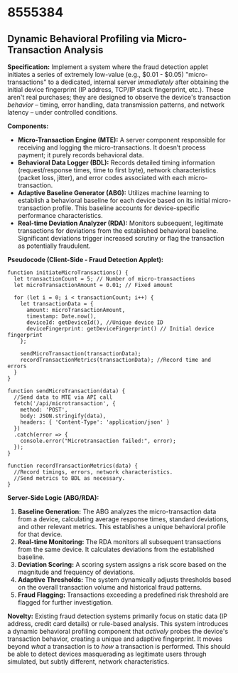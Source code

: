 # 8555384

## Dynamic Behavioral Profiling via Micro-Transaction Analysis

**Specification:** Implement a system where the fraud detection applet initiates a series of extremely low-value (e.g., $0.01 - $0.05) "micro-transactions" to a dedicated, internal server *immediately* after obtaining the initial device fingerprint (IP address, TCP/IP stack fingerprint, etc.). These aren't real purchases; they are designed to observe the device's transaction *behavior* – timing, error handling, data transmission patterns, and network latency – under controlled conditions.

**Components:**

*   **Micro-Transaction Engine (MTE):** A server component responsible for receiving and logging the micro-transactions.  It doesn’t process payment; it purely records behavioral data.
*   **Behavioral Data Logger (BDL):**  Records detailed timing information (request/response times, time to first byte), network characteristics (packet loss, jitter), and error codes associated with each micro-transaction.
*   **Adaptive Baseline Generator (ABG):**  Utilizes machine learning to establish a behavioral baseline for each device based on its initial micro-transaction profile.  This baseline accounts for device-specific performance characteristics.
*   **Real-time Deviation Analyzer (RDA):** Monitors subsequent, legitimate transactions for deviations from the established behavioral baseline.  Significant deviations trigger increased scrutiny or flag the transaction as potentially fraudulent.

**Pseudocode (Client-Side - Fraud Detection Applet):**

```
function initiateMicroTransactions() {
  let transactionCount = 5; // Number of micro-transactions
  let microTransactionAmount = 0.01; // Fixed amount

  for (let i = 0; i < transactionCount; i++) {
    let transactionData = {
      amount: microTransactionAmount,
      timestamp: Date.now(),
      deviceId: getDeviceId(), //Unique device ID
      deviceFingerprint: getDeviceFingerprint() // Initial device fingerprint
    };

    sendMicroTransaction(transactionData);
    recordTransactionMetrics(transactionData); //Record time and errors
  }
}

function sendMicroTransaction(data) {
  //Send data to MTE via API call
  fetch('/api/microtransaction', {
    method: 'POST',
    body: JSON.stringify(data),
    headers: { 'Content-Type': 'application/json' }
  })
  .catch(error => {
    console.error("Microtransaction failed:", error);
  });
}

function recordTransactionMetrics(data) {
  //Record timings, errors, network characteristics.
  //Send metrics to BDL as necessary.
}
```

**Server-Side Logic (ABG/RDA):**

1.  **Baseline Generation:** The ABG analyzes the micro-transaction data from a device, calculating average response times, standard deviations, and other relevant metrics. This establishes a unique behavioral profile for that device.
2.  **Real-time Monitoring:**  The RDA monitors all subsequent transactions from the same device. It calculates deviations from the established baseline.
3.  **Deviation Scoring:** A scoring system assigns a risk score based on the magnitude and frequency of deviations.
4.  **Adaptive Thresholds:**  The system dynamically adjusts thresholds based on the overall transaction volume and historical fraud patterns.
5.  **Fraud Flagging:** Transactions exceeding a predefined risk threshold are flagged for further investigation.

**Novelty:** Existing fraud detection systems primarily focus on static data (IP address, credit card details) or rule-based analysis. This system introduces a dynamic behavioral profiling component that *actively* probes the device's transaction behavior, creating a unique and adaptive fingerprint. It moves beyond *what* a transaction is to *how* a transaction is performed. This should be able to detect devices masquerading as legitimate users through simulated, but subtly different, network characteristics.